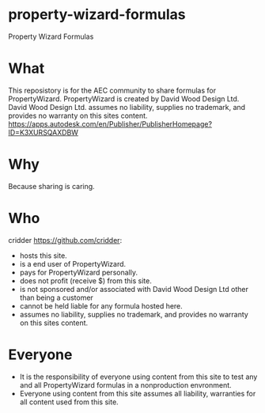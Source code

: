 # property-wizard-formulas
Property Wizard Formulas

# What
This reposistory is for the AEC community to share formulas for PropertyWizard.
PropertyWizard is created by David Wood Design Ltd.
David Wood Design Ltd. assumes no liability, supplies no trademark, and provides no warranty on this sites content.
https://apps.autodesk.com/en/Publisher/PublisherHomepage?ID=K3XURSQAXDBW

# Why
Because sharing is caring.

# Who
cridder https://github.com/cridder:
- hosts this site.
- is a end user of PropertyWizard.
- pays for PropertyWizard personally.
- does not profit (receive $) from this site.
- is not sponsored and/or associated with David Wood Design Ltd other than being a customer
- cannot be held liable for any formula hosted here.
- assumes no liability, supplies no trademark, and provides no warranty on this sites content.

# Everyone
- It is the responsibility of everyone using content from this site to test any and all PropertyWizard formulas in a nonproduction envronment.
- Everyone using content from this site assumes all liability, warranties for all content used from this site.
